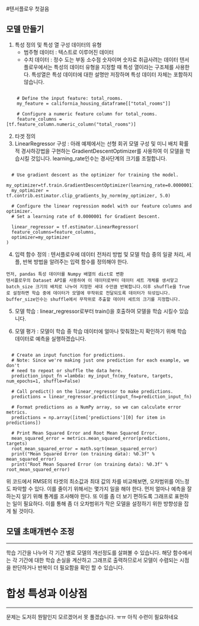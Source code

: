 #텐서플로우 첫걸음

## 모델 만들기

  1. 특성 정의 및 특성 열 구성
    데이터의 유형
      - 범주형 데이터 : 텍스트로 이루어진 데이터
      - 수치 데이터 : 정수 도는 부동 소수점 숫자이며 숫자로 취급사려는 데이터
    텐서플로우에서는 특성의 데이터 유형을 지정할 때 특성 열이라는 구조체를 사용한다. 특성열은 특성 데이터에 대한 설명만 저장하며 특성 데이터 자체는 포함하지 않습니다.

<pre><code>
    # Define the input feature: total_rooms.
    my_feature = california_housing_dataframe[["total_rooms"]]

    # Configure a numeric feature column for total_rooms.
    feature_columns = [tf.feature_column.numeric_column("total_rooms")]
</code></pre>
  2. 타겟 정의
  3. LinearRegressor 구성 : 아래 예제에서는 선형 회귀 모델 구성 및 미니 배치 확률적 경사하강법을 구현하는 GradientDescentOptimizer를 사용하여 이 모델을 학습시킬 것입니다. learning_rate인수는 경사단계의 크기를 조절합니다.
<pre><code>
  # Use gradient descent as the optimizer for training the model.
  my_optimizer=tf.train.GradientDescentOptimizer(learning_rate=0.0000001)
  my_optimizer = tf.contrib.estimator.clip_gradients_by_norm(my_optimizer, 5.0)

  # Configure the linear regression model with our feature columns and optimizer.
  # Set a learning rate of 0.0000001 for Gradient Descent.

  linear_regressor = tf.estimator.LinearRegressor(
  feature_columns=feature_columns,
  optimizer=my_optimizer
)
</code></pre>

  4. 입력 함수 정의 : 텐서플로우에 데이터 전처리 방법 및 모델 학습 중의 일괄 처리, 셔플, 반복 방법을 알려주는 입력 함수를 정의해야 한다.

    먼저, pandas 특성 데이터를 Numpy 배열의 dict로 변환
    텐서플로우의 Dataset API를 사용하여 이 데이터로부터 데이터 세트 개체를 생서앟고 batch_size 크기의 배치로 나누어 지정한 세대 수만큼 반복합니다.이후 shuffle을 True로 설정하면 학습 중에 데이터가 모델에 무작위로 전달되도록 데이터가 뒤섞입니다. buffer_size인수는 shuffle에서 무작위로 추출할 데이터 세트의 크기를 지정합니다.

  5. 모델 학습 : linear_regressor로부터 train()을 호출하여 모델을 학습 시킬수 있습니다.

  6. 모델 평가 : 모델이 학습 중 학습 데이터에 얼마나 맞춰졌는지 확인하기 위해 학습 데이터로 예측을 실행하겠습니다.

<pre><code>
  # Create an input function for predictions.
  # Note: Since we're making just one prediction for each example, we don't
  # need to repeat or shuffle the data here.
  prediction_input_fn =lambda: my_input_fn(my_feature, targets, num_epochs=1, shuffle=False)

  # Call predict() on the linear_regressor to make predictions.
  predictions = linear_regressor.predict(input_fn=prediction_input_fn)

  # Format predictions as a NumPy array, so we can calculate error metrics.
  predictions = np.array([item['predictions'][0] for item in predictions])

  # Print Mean Squared Error and Root Mean Squared Error.
  mean_squared_error = metrics.mean_squared_error(predictions, targets)
  root_mean_squared_error = math.sqrt(mean_squared_error)
  print("Mean Squared Error (on training data): %0.3f" % mean_squared_error)
  print("Root Mean Squared Error (on training data): %0.3f" % root_mean_squared_error)
</code></pre>

  위 코드에서 RMSE의 타겟의 최소값과 최대 값의 차를 비교해보면, 오차범위를 어느정도 파악할 수 있다. 이를 줄이기 위해서는 몇가지 일을 해야 한다. 먼저 얼마나 예측을 잘하는지 알기 위해 통계를 조사해야 한다. 또 이를 좀 더 보기 편하도록 그래프로 표현하는 일이 필요하다. 이를 통해 좀 더 오차범위가 작은 모델을 설정하기 위한 방향성을 잡게 될 것이다.

## 모델 초매개변수 조정
---
학습 기간을 나누어 각 기간 별로 모델의 개선정도를 살펴볼 수 있습니다. 해당 함수에서는 각 기간에 대한 학습 손실을 계산하고 그래프로 출력하므로서 모델이 수렴되는 시점을 판단하거나 반복이 더 필요함을 확인 할 수 있습니다.


# 합성 특성과 이상점
---
 문제는 도저히 뭔말인지 모르겠어서 못 풀겠습니다. ㅠㅠ 아직 수련이 필요하네요
